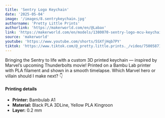 ```yaml
---
title: 'Sentry Logo Keychain'
date: '2025-05-04'
image: '/images/8.sentrykeychain.jpg'
authorname: 'Pretty Little Prints'
authorlink: 'https://makerworld.com/en/@Labax'
link: 'https://makerworld.com/en/models/1380070-sentry-logo-mcu-keychain-no-ams#profileId-1428324'
source: 'makerworld'
youtube: 'https://www.youtube.com/shorts/5SXfjHqb7PY'
tiktok: 'https://www.tiktok.com/@_pretty.little.prints._/video/7500587167094148374'
---
```


Bringing the Sentry to life with a custom 3D printed keychain — inspired by Marvel’s upcoming Thunderbolts movie!
Printed on a Bambu Lab printer with PLA filament and shown in a smooth timelapse.
Which Marvel hero or villain should I make next? 👇

#### Printing details
- **Printer:** Bambulab A1
- **Material:** Black PLA 3DLine, Yellow PLA Kingroon
- **Layer:** 0.2 mm
